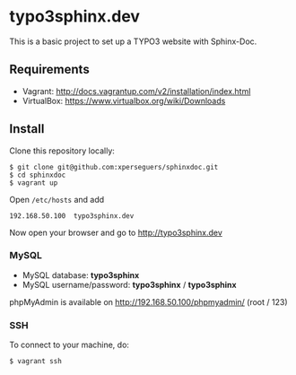 # typo3sphinx.dev

This is a basic project to set up a TYPO3 website with Sphinx-Doc.

## Requirements

- Vagrant: http://docs.vagrantup.com/v2/installation/index.html
- VirtualBox: https://www.virtualbox.org/wiki/Downloads

## Install

Clone this repository locally:

    $ git clone git@github.com:xperseguers/sphinxdoc.git
    $ cd sphinxdoc
    $ vagrant up

Open ``/etc/hosts`` and add

    192.168.50.100  typo3sphinx.dev

Now open your browser and go to http://typo3sphinx.dev

### MySQL

* MySQL database: **typo3sphinx**
* MySQL username/password: **typo3sphinx** / **typo3sphinx**

phpMyAdmin is available on http://192.168.50.100/phpmyadmin/ (root / 123)

### SSH

To connect to your machine, do:

    $ vagrant ssh
